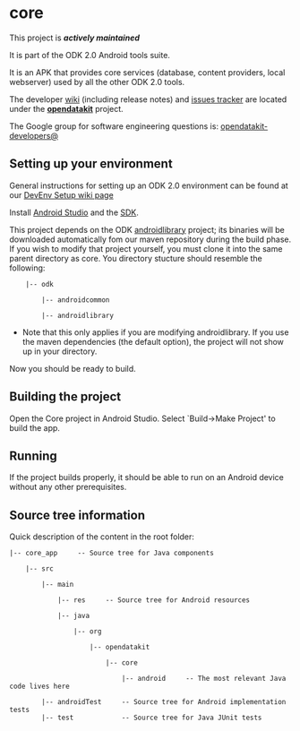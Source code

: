 # core

This project is __*actively maintained*__

It is part of the ODK 2.0 Android tools suite.

It is an APK that provides core services (database, content providers, local webserver) used by all the other ODK 2.0 tools.

The developer [wiki](https://github.com/opendatakit/opendatakit/wiki) (including release notes) and
[issues tracker](https://github.com/opendatakit/opendatakit/issues) are located under
the [**opendatakit**](https://github.com/opendatakit/opendatakit) project.

The Google group for software engineering questions is: [opendatakit-developers@](https://groups.google.com/forum/#!forum/opendatakit-developers)

## Setting up your environment

General instructions for setting up an ODK 2.0 environment can be found at our [DevEnv Setup wiki page](https://github.com/opendatakit/opendatakit/wiki/DevEnv-Setup)

Install [Android Studio](http://developer.android.com/tools/studio/index.html) and the [SDK](http://developer.android.com/sdk/index.html#Other).

This project depends on the ODK [androidlibrary](https://github.com/opendatakit/androidlibrary) project; its binaries will be downloaded automatically fom our maven repository during the build phase. If you wish to modify that project yourself, you must clone it into the same parent directory as core. You directory stucture should resemble the following:

        |-- odk

            |-- androidcommon

            |-- androidlibrary


  * Note that this only applies if you are modifying androidlibrary. If you use the maven dependencies (the default option), the project will not show up in your directory. 

Now you should be ready to build.

## Building the project

Open the Core project in Android Studio. Select `Build->Make Project' to build the app.

## Running

If the project builds properly, it should be able to run on an Android device without any other prerequisites.

## Source tree information
Quick description of the content in the root folder:

    |-- core_app     -- Source tree for Java components

        |-- src

            |-- main

                |-- res     -- Source tree for Android resources

                |-- java

                    |-- org

                        |-- opendatakit

                            |-- core

                                |-- android     -- The most relevant Java code lives here
                                
            |-- androidTest     -- Source tree for Android implementation tests
            |-- test            -- Source tree for Java JUnit tests
